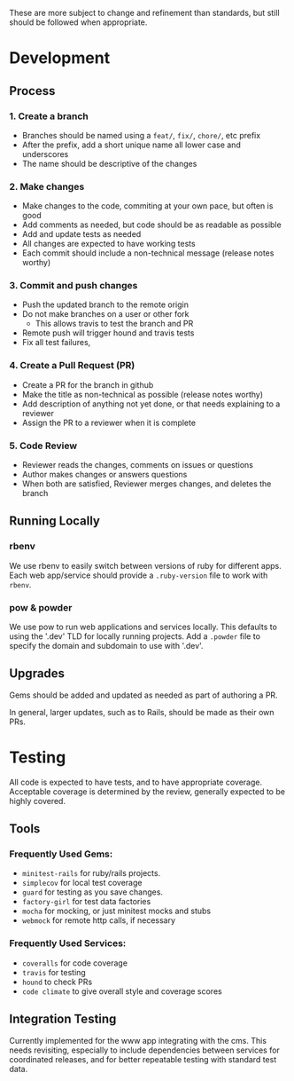 These are more subject to change and refinement than standards, but still should be followed when appropriate.

# Development

## Process

### 1. Create a branch
- Branches should be named using a `feat/`, `fix/`, `chore/`, etc prefix
- After the prefix, add a short unique name all lower case and underscores
- The name should be descriptive of the changes

### 2. Make changes
- Make changes to the code, commiting at your own pace, but often is good
- Add comments as needed, but code should be as readable as possible
- Add and update tests as needed
- All changes are expected to have working tests
- Each commit should include a non-technical message (release notes worthy)

### 3. Commit and push changes
- Push the updated branch to the remote origin
- Do not make branches on a user or other fork
  - This allows travis to test the branch and PR
- Remote push will trigger hound and travis tests
- Fix all test failures,

### 4. Create a Pull Request (PR)
- Create a PR for the branch in github
- Make the title as non-technical as possible (release notes worthy)
- Add description of anything not yet done, or that needs explaining to a reviewer
- Assign the PR to a reviewer when it is complete

### 5. Code Review
- Reviewer reads the changes, comments on issues or questions
- Author makes changes or answers questions
- When both are satisfied, Reviewer merges changes, and deletes the branch

## Running Locally

### rbenv

We use rbenv to easily switch between versions of ruby for different apps.
Each web app/service should provide a `.ruby-version` file to work with `rbenv`.

### pow & powder

We use pow to run web applications and services locally.
This defaults to using the '.dev' TLD for locally running projects.
Add a `.powder` file to specify the domain and subdomain to use with '.dev'.


## Upgrades

Gems should be added and updated as needed as part of authoring a PR.

In general, larger updates, such as to Rails, should be made as their own PRs.

# Testing

All code is expected to have tests, and to have appropriate coverage.
Acceptable coverage is determined by the review, generally expected to be highly covered.

## Tools

### Frequently Used Gems:
* `minitest-rails` for ruby/rails projects.
* `simplecov` for local test coverage
* `guard` for testing as you save changes.
* `factory-girl` for test data factories
* `mocha` for mocking, or just minitest mocks and stubs
* `webmock` for remote http calls, if necessary

### Frequently Used Services:
* `coveralls` for code coverage
* `travis` for testing
* `hound` to check PRs
* `code climate` to give overall style and coverage scores

## Integration Testing

Currently implemented for the www app integrating with the cms.  This needs revisiting, especially to include dependencies between services for coordinated releases, and for better repeatable testing with standard test data.
